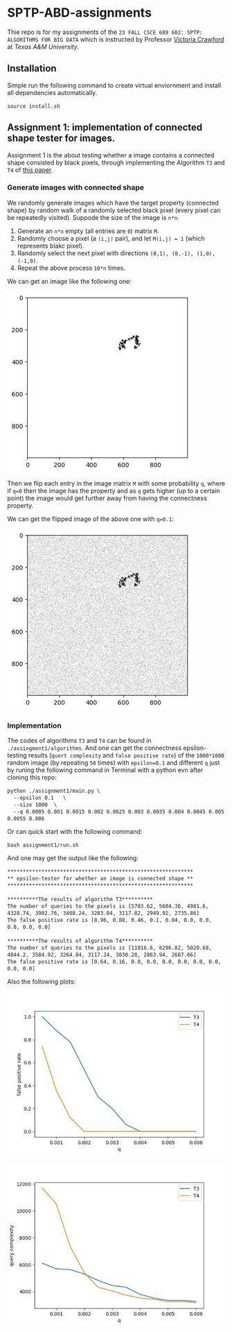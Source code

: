 # SPTP-ABD-assignments
Thie repo is for my assignments of the `23 FALL CSCE 689 602: SPTP: ALGORITHMS FOR BIG DATA` which is instructed by Professor [Victoria Crawford](https://engineering.tamu.edu/cse/profiles/crawford-victoria.html) at *Texas A&M University*. 


## Installation
Simple run the following command to create virtual enviornment and install all dependencies automatically.

```
source install.sh
```
## Assignment 1: implementation of connected shape tester for images.
Assignment 1 is the about testing whether a image contains a connected shape consisted by black pixels, through implementing the Algorithm `T3` and `T4` of [this paper](http://people.csail.mit.edu/sofya/pixels.pdf).


### Generate images with connected shape
We randomly generate images which have the target property (connected shape) by random walk of a randomly selected black pixel (every pixel can be repeatedly visited). Suppode the size of the image is `n*n`.

1. Generate an `n*n` empty (all entries are `0`) matrix `M`.
2. Randomly choose a pixel (a `(i,j)` pair), and let `M(i,j) = 1` (which represents blakc pixel).
3. Randomly select the next pixel with directions `(0,1), (0,-1), (1,0), (-1,0)`.
4. Repeat the above process `10*n` times.

We can get an image like the following one:

![Generated Random image with connected shape](https://github.com/ShuoXing98/SPTP-ABD-assignments/blob/main/assignment1/pics/generated_random_image.png)

Then we flip each entry in the image matrix `M` with some probability `q`, where if `q=0` then the image has the property and as `q` gets higher (up to a certain point) the image would get further away from having the connectness property. 

We can get the flipped image of the above one with `q=0.1`:

![Flipped image](https://github.com/ShuoXing98/SPTP-ABD-assignments/blob/main/assignment1/pics/flipped_image.png)

### Implementation
The codes of algorithms `T3` and `T4` can be found in `./assingment1/algorithms`. And one can get the connectness epsilon-testing results (`quert complexity` and `false positive rate`) of the `1000*1000` random image (by repeating `50` times) with `epsilon=0.1` and different `q` just by runing the following command in Terminal with a python evn after cloning this repo:

```
python ./assignment1/main.py \
  --epsilon 0.1   \
  --size 1000  \
  --q 0.0005 0.001 0.0015 0.002 0.0025 0.003 0.0035 0.004 0.0045 0.005 0.0055 0.006
```
 

Or can quick start with the following command:

```
bash assignment1/run.sh
```

And one may get the output like the following:

```
************************************************************
** epsilon-tester for whether an image is connected shape **
************************************************************

**********The results of algorithm T3**********
The number of queries to the pixels is [5703.62, 5604.36, 4981.6, 4328.74, 3902.76, 3408.24, 3283.04, 3117.02, 2949.92, 2735.86]
The false positive rate is [0.96, 0.88, 0.46, 0.1, 0.04, 0.0, 0.0, 0.0, 0.0, 0.0]

**********The results of algorithm T4**********
The number of queries to the pixels is [11016.6, 8296.82, 5020.68, 4044.2, 3584.92, 3264.84, 3117.24, 3030.28, 2863.94, 2687.66]
The false positive rate is [0.64, 0.16, 0.0, 0.0, 0.0, 0.0, 0.0, 0.0, 0.0, 0.0]
```

Also the following plots:

![False positive rate](https://github.com/ShuoXing98/SPTP-ABD-assignments/blob/main/assignment1/pics/false_positive_rate_epsilon_0.1.jpg)

![Query complexity](https://github.com/ShuoXing98/SPTP-ABD-assignments/blob/main/assignment1/pics/avg_query_times_epsilon_0.1.jpg)